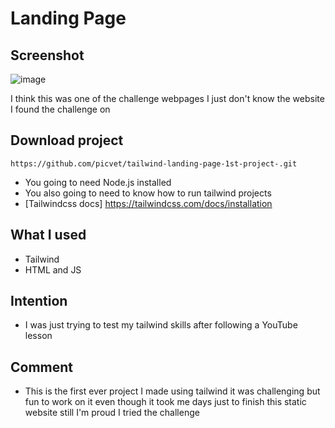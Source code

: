 # Landing Page

## Screenshot

![image](https://user-images.githubusercontent.com/87276390/205491252-ab1d0ae6-17f5-42ef-8700-1aa0564d90a0.png)

I think this was one of the challenge webpages I just don't know the website I found the challenge on

## Download project
  ```
  https://github.com/picvet/tailwind-landing-page-1st-project-.git
  ```
  
  - You going to need Node.js installed
  - You also going to need to know how to run tailwind projects
  - [Tailwindcss docs] https://tailwindcss.com/docs/installation

## What I used

  - Tailwind
  - HTML and JS
  
## Intention

  - I was just trying to test my tailwind skills after following a YouTube lesson
  
## Comment
  
  - This is the first ever project I made using tailwind
  it was challenging but fun to work on it even
  though it took me days just to finish this
  static website still I'm proud I tried the challenge
